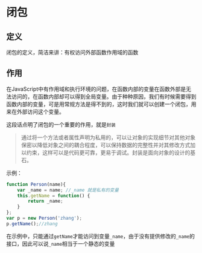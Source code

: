 # 闭包

## 定义

闭包的定义，简洁来讲：有权访问外部函数作用域的函数

## 作用

在JavaScript中有作用域和执行环境的问题，在函数内部的变量在函数外部是无法访问的，在函数内部却可以得到全局变量。由于种种原因，我们有时候需要得到函数内部的变量，可是用常规方法是得不到的，这时我们就可以创建一个闭包，用来在外部访问这个变量。

这段话点明了闭包的一个重要的作用，就是`封装`

> 通过将一个方法或者属性声明为私用的，可以让对象的实现细节对其他对象保密以降低对象之间的耦合程度，可以保持数据的完整性并对其修改方式加以约束，这样可以是代码更可靠，更易于调试。封装是面向对象的设计的基石。

示例：

```javascript
function Person(name){
    var _name = name; //_name 就是私有的变量
    this.getName = function() {
        return _name;
    }
};
var p = new Person('zhang');
p.getName();//zhang
```

在示例中，只能通过`getName`才能访问到变量`_name`，由于没有提供修改的`_name`的接口，因此可以说`_name`相当于一个静态的变量